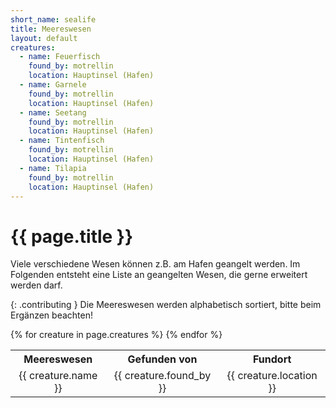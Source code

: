 ```yaml
---
short_name: sealife
title: Meereswesen
layout: default
creatures:
  - name: Feuerfisch
    found_by: motrellin
    location: Hauptinsel (Hafen)
  - name: Garnele
    found_by: motrellin
    location: Hauptinsel (Hafen)
  - name: Seetang
    found_by: motrellin
    location: Hauptinsel (Hafen)
  - name: Tintenfisch
    found_by: motrellin
    location: Hauptinsel (Hafen)
  - name: Tilapia
    found_by: motrellin
    location: Hauptinsel (Hafen)
---
```

# {{ page.title }}

Viele verschiedene Wesen können z.B. am Hafen geangelt werden. Im Folgenden
entsteht eine Liste an geangelten Wesen, die gerne erweitert werden darf.

{: .contributing }
Die Meereswesen werden alphabetisch sortiert, bitte beim Ergänzen beachten!

<table>
	<tr>
		<th>
			Meereswesen
		</th>
		<th>
			Gefunden von
		</th>
		<th>
			Fundort
		</th>
	</tr>
	{% for creature in page.creatures %}
	<tr>
		<td>
			<center>{{ creature.name }}</center>
		</td>
		<td>
			<center>{{ creature.found_by }}</center>
		</td>
		<td>
			<center>{{ creature.location }}</center>
		</td>
	</tr>
	{% endfor %}
</table>
